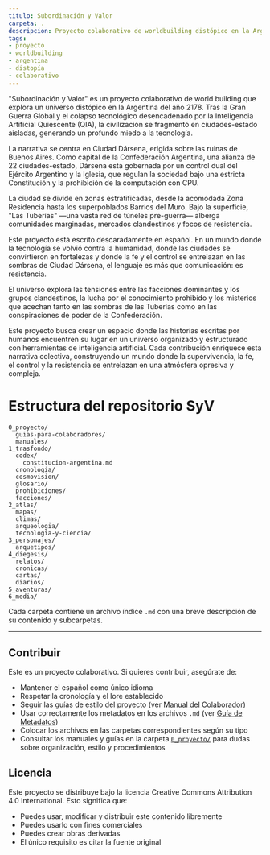 ```yaml
---
titulo: Subordinación y Valor
carpeta: .
descripcion: Proyecto colaborativo de worldbuilding distópico en la Argentina del año 2178, centrado en Ciudad Dársena y la fragmentación post-colapso.
tags:
- proyecto
- worldbuilding
- argentina
- distopía
- colaborativo
---
```

"Subordinación y Valor" es un proyecto colaborativo de world building que explora un universo distópico en la Argentina del año 2178. Tras la Gran Guerra Global y el colapso tecnológico desencadenado por la Inteligencia Artificial Quiescente (QIA), la civilización se fragmentó en ciudades-estado aisladas, generando un profundo miedo a la tecnología.

La narrativa se centra en Ciudad Dársena, erigida sobre las ruinas de Buenos Aires. Como capital de la Confederación Argentina, una alianza de 22 ciudades-estado, Dársena está gobernada por un control dual del Ejército Argentino y la Iglesia, que regulan la sociedad bajo una estricta Constitución y la prohibición de la computación con CPU.

La ciudad se divide en zonas estratificadas, desde la acomodada Zona Residencia hasta los superpoblados Barrios del Muro. Bajo la superficie, "Las Tuberías" —una vasta red de túneles pre-guerra— alberga comunidades marginadas, mercados clandestinos y focos de resistencia.

Este proyecto está escrito descaradamente en español. En un mundo donde la tecnología se volvió contra la humanidad, donde las ciudades se convirtieron en fortalezas y donde la fe y el control se entrelazan en las sombras de Ciudad Dársena, el lenguaje es más que comunicación: es resistencia.

El universo explora las tensiones entre las facciones dominantes y los grupos clandestinos, la lucha por el conocimiento prohibido y los misterios que acechan tanto en las sombras de las Tuberías como en las conspiraciones de poder de la Confederación.

Este proyecto busca crear un espacio donde las historias escritas por humanos encuentren su lugar en un universo organizado y estructurado con herramientas de inteligencia artificial. Cada contribución enriquece esta narrativa colectiva, construyendo un mundo donde la supervivencia, la fe, el control y la resistencia se entrelazan en una atmósfera opresiva y compleja.

# Estructura del repositorio SyV

```
0_proyecto/
  guias-para-colaboradores/
  manuales/
1_trasfondo/
  codex/
    constitucion-argentina.md
  cronologia/
  cosmovision/
  glosario/
  prohibiciones/
  facciones/
2_atlas/
  mapas/
  climas/
  arqueologia/
  tecnologia-y-ciencia/
3_personajes/
  arquetipos/
4_diegesis/
  relatos/
  cronicas/
  cartas/
  diarios/
5_aventuras/
6_media/
```

Cada carpeta contiene un archivo índice `.md` con una breve descripción de su contenido y subcarpetas.

---

## Contribuir

Este es un proyecto colaborativo. Si quieres contribuir, asegúrate de:

- Mantener el español como único idioma
- Respetar la cronología y el lore establecido
- Seguir las guías de estilo del proyecto (ver [Manual del Colaborador](0_proyecto/guias-para-colaboradores/manual-del-colaborador.md))
- Usar correctamente los metadatos en los archivos `.md` (ver [Guía de Metadatos](0_proyecto/guias-para-colaboradores/guia-de-metadatos.md))
- Colocar los archivos en las carpetas correspondientes según su tipo
- Consultar los manuales y guías en la carpeta [`0_proyecto/`](0_proyecto/proyecto.md) para dudas sobre organización, estilo y procedimientos

## Licencia

Este proyecto se distribuye bajo la licencia Creative Commons Attribution 4.0 International. Esto significa que:

- Puedes usar, modificar y distribuir este contenido libremente
- Puedes usarlo con fines comerciales
- Puedes crear obras derivadas
- El único requisito es citar la fuente original

